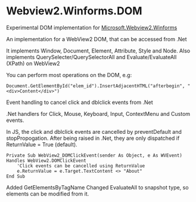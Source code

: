 # Webview2.Winforms.DOM
Experimental DOM implementation for [Microsoft.Webview2.Winforms](https://docs.microsoft.com/en-us/microsoft-edge/webview2/reference/winforms/0-9-515/microsoft-web-webview2-winforms-webview2)

An implementation for a WebView2 DOM, that can be accessed from .Net

It implements Window, Document, Element, Attribute, Style and Node.
Also implements QuerySelecter/QuerySelectorAll and Evaluate/EvaluateAll (XPath) on WebView2

You can perform most operations on the DOM, e.g:

`Document.GetElementById("elem_id").InsertAdjacentHTML("afterbegin", "<div>Content</div>")`

Event handling to cancel click and dblclick events from .Net

.Net handlers for Click, Mouse, Keyboard, Input, ContextMenu and Custom events.

In JS, the click and dblclick events are cancelled by preventDefault and stopPropogation. After being raised in .Net, they are only dispatched if ReturnValue = True (default).

```
Private Sub WebView2_DOMClickEvent(sender As Object, e As WVEvent) Handles WebView2.DOMClickEvent
	'Click events can be cancelled using ReturnValue
	e.ReturnValue = e.Target.TextContent <> "About"
End Sub

```
Added GetElementsByTagName
Changed EvaluateAll to snapshot type, so elements can be modified from it.

